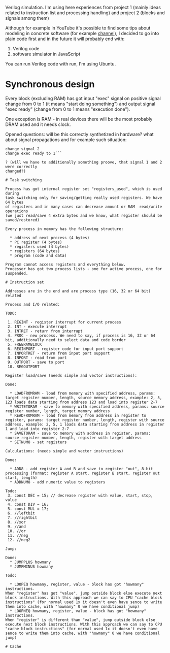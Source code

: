 Verilog simulation. I'm using here experiences from project 1 (mainly ideas related
to instruction list and processing handling) and project 2 (blocks and signals among them)

Although for example in YouTube it's possible to find some tips about modeling in
concrete software (for example [channel](https://www.youtube.com/playlist?list=PLilenfQGj6CEG6iZ4TQJ10PI7pCWsy1AO)),
I decided to go into plain code first and in the future it will probably end with:

1. Verilog code
2. software simulator in JavaScript

You can run Verilog code with run, I'm using Ubuntu.

# Synchronous design
Every block (excluding RAM) has got input "exec" signal on positive signal change
from 0 to 1 (it means "start doing something") and output signal "exec ready"
(change from 0 to 1 means "execution done").

One exception is RAM - in real devices there will be the most probably DRAM
used and it needs clock.

Opened questions: will be this correctly synthetized in hardware? what about signal
propagations and for example such situation:

```change signal 1
change signal 2
change exec ready to 1```

? (will we have to additionally something proove, that signal 1 and 2 were correctly
changed?)

# Task switching

Process has got internal register set "registers_used", which is used during
task switching only for saving/getting really used registers. We have 64 bytes
of registers and in many cases can decrease amount or RAM  read/write operations
(we just read/save 4 extra bytes and we know, what register should be saved/restored)

Every process in memory has the following structure:

  * address of next process (4 bytes)
  * PC register (4 bytes)
  * registers used (4 bytes)
  * registers (64 bytes)
  * program (code and data)

Program cannot access registers and everything below.
Processor has got two process lists - one for active process, one for suspended.

# Instruction set

Addresses are in the end and are process type (16, 32 or 64 bit) related

Process and I/O related:

TODO:

 1. REGINT - register interrupt for current process
 2. INT - execute interrupt
 3. INTRET - return from interrupt
 4. PROC - new process. We need to say, if process is 16, 32 or 64 bit, additionally need to select data and code border
 5. FREERAMBLOCK
 6. REGINPORT - register code for input port support
 7. INPORTRET - return from input port support
 8. INPORT - read from port
 9. OUTPORT - save to port
 10. REGOUTPORT

Register load/save (needs simple and vector instructions):

Done:

  * LOADFROMRAM - load from memory with specified address, params: target register number, length, source memory address, example: 2, 5, 123 loads data starting from address 123 and load into register 2-7
  * WRITETORAM - save to memory with specified address, params: source register number, length, target memory address
  * READFROMRAM - load from memory from address in register to register, params: target register number, length, register with source address, example: 2, 5, 1 loads data starting from address in register 1 and load into register 2-7
  * SAVETORAM - save to memory with address in register, params: source register number, length, register with target address
  * SETNUM8 - set registers

Calculations: (needs simple and vector instructions)

Done:

  * ADD8 - add register A and B and save to register "out", 8-bit processing (format: register A start, register B start, register out start, length)
  * ADDNUM8 - add numeric value to registers

Todo:
 3. const DEC = 15; // decrease register with value, start, stop, value
 4. const DIV = 16;
 5. const MUL = 17;
 6. //leftbit
 7. //rightbit
 8. //xor
 9. //and
 10. //or
 11. //neg
 12. //neg2
 
Jump:

Done:
  * JUMPPLUS howmany
  * JUMPMINUS howmany

Todo:

  * LOOPEQ howmany, register, value - block has got "howmany" instructions. 
When "register" has got "value", jump outside block else execute next block instructions. With this approach we can say to CPU "cache block instructions" (for normal used 1x it doesn't even have sence to write them into cache, with "howmany" 0 we have conditional jump)
  * LOOPNEQ howmany, register, value - block has got "howmany" instructions. 
When "register" is different than "value", jump outside block else execute next block instructions. With this approach we can say to CPU "cache block instructions" (for normal used 1x it doesn't even have sence to write them into cache, with "howmany" 0 we have conditional jump)

# Cache
